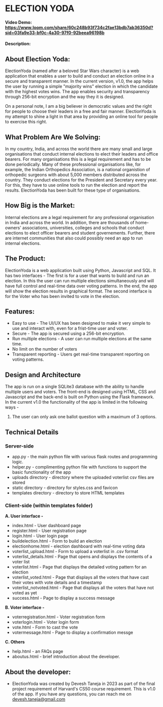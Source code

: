# ELECTION YODA
#### Video Demo:  <https://www.loom.com/share/60c248b93f734c2fae13bdb7ab36350d?sid=03fa9e33-bf0c-4a30-97f0-92beea96198b>
#### Description:

## About Election Yoda:
ElectionYoda (named after a beloved Star Wars character) is a web application that enables a user to build and conduct an election online in a secure and transparent manner. In the current version, v1.0, the app helps the user by running a simple "majority wins" election in which the candidate with the highest votes wins. The app enables security and transparency through 256-bit encryption and the way they it is designed.

On a personal note, I am a big believer in democratic values and the right for people to choose their leaders in a free and fair manner. ElectionYoda is my attempt to shine a light in that area by providing an online tool for people to exercise this right.

## What Problem Are We Solving:
In my country, India, and across the world there are many small and large organisations that conduct internal elections to elect their leaders and office bearers. For many organisations this is a legal requirement and has to be done periodically. Many of these professional organisations like, for example, the Indian Orthopedics Association, is a national organistion of orthopedic surgeons with about 5,000 members distributed across the country. They conduct elections for the President and Secretary every year.
For this, they have to use online tools to run the election and report the results. ElectionYoda has been built for these type of organisations.

## How Big is the Market:
Internal elections are a legal requirement for any professional organisation in India and across the world. In addition, there are thousands of home-owners' associations, universities, colleges and schools that conduct elections to elect officer bearers and student governements. Further, there are internet communities that also could possibly need an app to run internal elections.

## The Product:
ElectionYoda is a web application built using Python, Javascript and SQL. It has two interfaces - The first is for a user that wants to build and run an election. In this the user can run multiple elections simultaneously and will have full control and real-time data over voting patterns. In the end, the app will show the election results in graphical format. The second interface is for the Voter who has been invited to vote in the election.

## Features:
* Easy to use - The UI/UX has been designed to make it very simple to use and interact with, even for a frist-time user and voter.
* Secure - The app is secured using a 256-bit encryption.
* Run multiple elections - A user can run multiple elections at the same time.
* No limit on the number of voters
* Transparent reporting - Users get real-time transparent reporting on voting patterns.


## Design and Architecture
The app is run on a single SQLite3 database with the ability to handle multiple users and voters. The front-end is designed using
HTML, CSS and Javascript and the back-end is built on Python using the Flask framework. In the current v1.0 the functionality of the app is limited in the following ways -
1. The user can only ask one ballot question with a maximum of 3 options.

## Technical Details
### Server-side
* app.py - the main python file with various flask routes and programming logic.
* helper.py - complimenting python file with functions to support the basic functionality of the app
* uploads directory - directory where the uploaded voterlist csv files are stored
* static directory - directory for styles.css and favicon
* templates directory - directory to store HTML templates

### Client-side (within templates folder)
**A. User interface -**
* index.html - User dashboard page
* register.html - User registration page
* login.html - User login page
* buildelection.html - Form to build an election
* electionhome.html - election dashboard with real-time voting data
* voterlist_upload.html - Form to upload a voterlist in .csv format
* voterlist_details.html - Page that opens and displays the contents of a voter list
* voterlist.html - Page that displays the detailed voting pattern for an election
* voterlist_voted.html - Page that displays all the voters that have cast their votes with vote details and a timestamp
* voterlist_notvoted.html - Page that displays all the voters that have not voted as yet
* success.html - Page to display a success message

**B. Voter interface -**
* voterregistration.html - Voter registration form
* voterlogin.html - Voter login form
* vote.html - Form to cast the vote
* votermessage.html - Page to display a confirmation messge

**C. Others**
* help.html - an FAQs page
* aboutus.html - brief introduction about the developer.

## About the developer:
* ElectionYoda was created by Devesh Taneja in 2023 as part of the final project requirement of Harvard's CS50 course requirement. This is v1.0 of the app. If you have any questions, you can reach me on devesh.taneja@gmail.com
